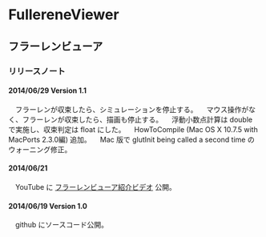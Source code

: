 # FullereneViewer
## フラーレンビューア
### リリースノート

#### 2014/06/29 Version 1.1
　フラーレンが収束したら、シミュレーションを停止する。
　マウス操作がなく、フラーレンが収束したら、描画も停止する。
　浮動小数点計算は double で実施し、収束判定は float にした。
　HowToCompile (Mac OS X 10.7.5 with MacPorts 2.3.0編) 追加。
　Mac 版で glutInit being called a second time のウォーニング修正。

#### 2014/06/21
　YouTube に [フラーレンビューア紹介ビデオ](https://www.youtube.com/watch?v=J_qkGaMuqyE) 公開。

#### 2014/06/19 Version 1.0
　github にソースコード公開。
